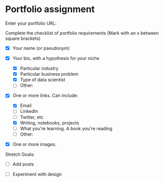 # Portfolio assignment

Enter your portfolio URL:


Complete the checklist of portfolio requirements
(Mark with an x between square brackets)

- [X] Your name (or pseudonym)
- [X] Your bio, with a hypothesis for your niche
    - [X] Particular industry
    - [X] Particular business problem
    - [X] Type of data scientist
    - [ ] Other: 
- [X] One or more links. Can include:
    - [X] Email
    - [ ] LinkedIn
    - [ ] Twitter, etc
    - [X] Writing, notebooks, projects
    - [ ] What you're learning. A book you're reading
    - [ ] Other:
- [X] One or more images.
    
    
Stretch Goals:

- [ ] Add posts
- [ ] Experiment with design
 
